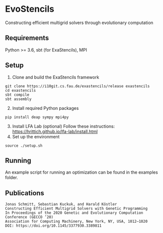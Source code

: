 # EvoStencils
Constructing efficient multigrid solvers through evolutionary computation
## Requirements
Python >= 3.6, sbt (for ExaStencils), MPI
## Setup
1. Clone and build the ExaStencils framework
```
git clone https://i10git.cs.fau.de/exastencils/release exastencils
cd exastencils
sbt compile
sbt assembly
```
2. Install required Python packages
```
pip install deap sympy mpi4py
```
3. Install LFA Lab (optional)
  Follow these instructions: https://hrittich.github.io/lfa-lab/install.html 
4. Set up the environment
```
source ./setup.sh
```
## Running
An example script for running an optimization can be found in the examples folder.

## Publications

    Jonas Schmitt, Sebastian Kuckuk, and Harald Köstler
    Constructing Efficient Multigrid Solvers with Genetic Programming
    In Proceedings of the 2020 Genetic and Evolutionary Computation Conference (GECCO ’20)   
    Association for Computing Machinery, New York, NY, USA, 1012–1020  
    DOI: https://doi.org/10.1145/3377930.3389811

